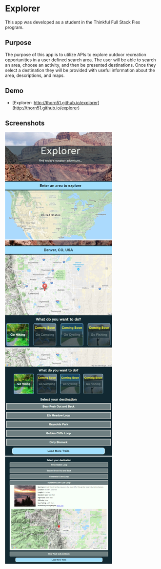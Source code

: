 # Explorer

This app was developed as a student in the Thinkful Full Stack Flex program.

## Purpose

The purpose of this app is to utilize APIs to explore outdoor recreation opportunities in a user defined search area. The user will be able to search an area, choose an activity, and then be presented destinations. Once they select a destination they will be provided with useful information about the area, descriptions, and maps.

## Demo

- [Explorer- http://thorn51.github.io/explorer](http://thorn51.github.io/explorer)

## Screenshots

![Explorer Hero](/assets/explorer-screenshot.png)
![Explorer Hero](/assets/explorer-screenshot-2.png)
![Explorer Hero](/assets/explorer-screenshot-3.png)
![Explorer Hero](/assets/explorer-screenshot-4.png)
